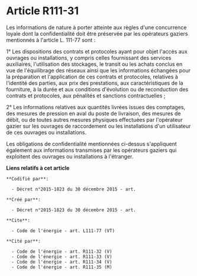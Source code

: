 # Article R111-31

Les informations de nature à porter atteinte aux règles d'une concurrence loyale dont la confidentialité doit être préservée
par les opérateurs gaziers mentionnés à l'article L. 111-77 sont : 

1° Les dispositions des contrats et protocoles ayant pour objet l'accès aux ouvrages ou installations, y compris celles
fournissant des services auxiliaires, l'utilisation des stockages, le transit ou les achats conclus en vue de l'équilibrage
des réseaux ainsi que les informations échangées pour la préparation et l'application de ces contrats et protocoles,
relatives à l'identité des parties, aux prix des prestations, aux caractéristiques de la fourniture, à la durée et aux
conditions d'évolution ou de reconduction des contrats et protocoles, aux pénalités et sanctions contractuelles ; 

2° Les informations relatives aux quantités livrées issues des comptages, des mesures de pression en aval du poste de
livraison, des mesures de débit, ou de toutes autres mesures physiques effectuées par l'opérateur gazier sur les ouvrages de
raccordement ou les installations d'un utilisateur de ces ouvrages ou installations. 

Les obligations de confidentialité mentionnées ci-dessus s'appliquent également aux informations transmises par les
opérateurs gaziers qui exploitent des ouvrages ou installations à l'étranger.

**Liens relatifs à cet article**

	**Codifié par**:

	  - Décret n°2015-1823 du 30 décembre 2015 - art.

	**Créé par**:

	  - Décret n°2015-1823 du 30 décembre 2015 - art.

	**Cite**:

	  - Code de l'énergie - art. L111-77 (VT)

	**Cité par**:

	  - Code de l'énergie - art. R111-32 (V)
	  - Code de l'énergie - art. R111-33 (V)
	  - Code de l'énergie - art. R111-34 (V)
	  - Code de l'énergie - art. R111-35 (M)
